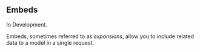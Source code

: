 ## Embeds

<aside class="warning">
In Development.
</aside>

Embeds, sometimes referred to as *expansions*, allow you to include related data to a model in a single request.
